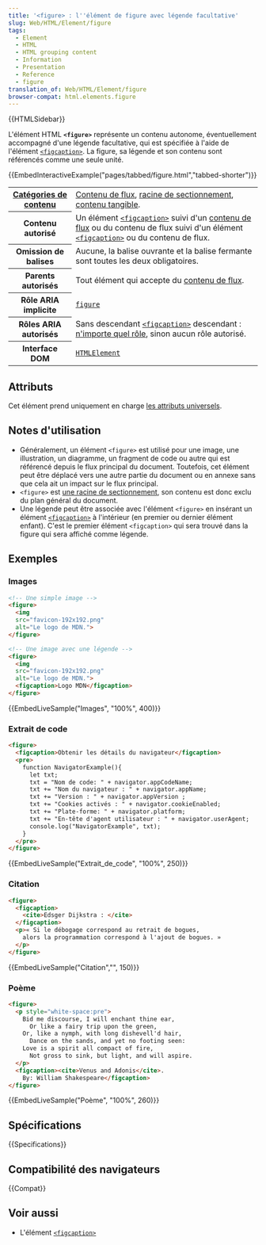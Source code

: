 ```yaml
---
title: '<figure> : l''élément de figure avec légende facultative'
slug: Web/HTML/Element/figure
tags:
  - Element
  - HTML
  - HTML grouping content
  - Information
  - Presentation
  - Reference
  - figure
translation_of: Web/HTML/Element/figure
browser-compat: html.elements.figure
---
```


{{HTMLSidebar}}

L'élément HTML **`<figure>`** représente un contenu autonome, éventuellement accompagné d'une légende facultative, qui est spécifiée à l'aide de l'élément [`<figcaption>`](/fr/docs/Web/HTML/Element/figcaption). La figure, sa légende et son contenu sont référencés comme une seule unité.

{{EmbedInteractiveExample("pages/tabbed/figure.html","tabbed-shorter")}}

<table class="properties">
  <tbody>
    <tr>
      <th scope="row">
        <a href="/fr/docs/Web/Guide/HTML/Content_categories">Catégories de contenu</a>
      </th>
      <td>
        <a href="/fr/docs/Web/Guide/HTML/Content_categories#flow_content">Contenu de flux</a>,
        <a href="/fr/docs/Web/Guide/HTML/Using_HTML_sections_and_outlines#sectioning_roots">racine de sectionnement</a>, <a href="/fr/docs/Web/Guide/HTML/Content_categories#palpable_content">contenu tangible</a>.
      </td>
    </tr>
    <tr>
      <th scope="row">Contenu autorisé</th>
      <td>
        Un élément <a href="/fr/docs/Web/HTML/Element/figcaption"><code>&#x3C;figcaption></code></a> suivi d'un <a href="/fr/docs/Web/Guide/HTML/Content_categories#flow_content">contenu de flux</a> ou du contenu de flux suivi d'un élément <a href="/fr/docs/Web/HTML/Element/figcaption"><code>&#x3C;figcaption></code></a> ou du contenu de flux.
      </td>
    </tr>
    <tr>
      <th scope="row">Omission de balises</th>
      <td>
        Aucune, la balise ouvrante et la balise fermante sont toutes les deux obligatoires.
      </td>
    </tr>
    <tr>
      <th scope="row">Parents autorisés</th>
      <td>
        Tout élément qui accepte du <a href="/fr/docs/Web/Guide/HTML/Content_categories#flow_content">contenu de flux</a>.
      </td>
    </tr>
    <tr>
      <th scope="row">Rôle ARIA implicite</th>
      <td>
        <a href="/fr/docs/Web/Accessibility/ARIA/Roles/Figure_Role"><code>figure</code></a>
      </td>
    </tr>
    <tr>
      <th scope="row">Rôles ARIA autorisés</th>
      <td>
        Sans descendant <a href="/fr/docs/Web/HTML/Element/figcaption"><code>&#x3C;figcaption></code></a> descendant : <a href="https://www.w3.org/TR/html-aria/#dfn-any-role">n'importe quel rôle</a>, sinon aucun rôle autorisé.
      </td>
    </tr>
    <tr>
      <th scope="row">Interface DOM</th>
      <td>
        <a href="/fr/docs/Web/API/HTMLElement"><code>HTMLElement</code></a>
      </td>
    </tr>
  </tbody>
</table>

## Attributs

Cet élément prend uniquement en charge [les attributs universels](/fr/docs/Web/HTML/Global_attributes).

## Notes d'utilisation

- Généralement, un élément `<figure>` est utilisé pour une image, une illustration, un diagramme, un fragment de code ou autre qui est référencé depuis le flux principal du document. Toutefois, cet élément peut être déplacé vers une autre partie du document ou en annexe sans que cela ait un impact sur le flux principal.
- `<figure>` est [une racine de sectionnement](/fr/docs/Web/Guide/HTML/Using_HTML_sections_and_outlines#sectioning_roots), son contenu est donc exclu du plan général du document.
- Une légende peut être associée avec l'élément `<figure>` en insérant un élément [`<figcaption>`](/fr/docs/Web/HTML/Element/figcaption) à l'intérieur (en premier ou dernier élément enfant). C'est le premier élément `<figcaption>` qui sera trouvé dans la figure qui sera affiché comme légende.

## Exemples

### Images

```html
<!-- Une simple image -->
<figure>
  <img
  src="favicon-192x192.png"
  alt="Le logo de MDN.">
</figure>

<!-- Une image avec une légende -->
<figure>
  <img
  src="favicon-192x192.png"
  alt="Le logo de MDN.">
  <figcaption>Logo MDN</figcaption>
</figure>
```

{{EmbedLiveSample("Images", "100%", 400)}}

### Extrait de code

```html
<figure>
  <figcaption>Obtenir les détails du navigateur</figcaption>
  <pre>
    function NavigatorExample(){
      let txt;
      txt = "Nom de code: " + navigator.appCodeName;
      txt += "Nom du navigateur : " + navigator.appName;
      txt += "Version : " + navigator.appVersion ;
      txt += "Cookies activés : " + navigator.cookieEnabled;
      txt += "Plate-forme: " + navigator.platform;
      txt += "En-tête d'agent utilisateur : " + navigator.userAgent;
      console.log("NavigatorExample", txt);
    }
  </pre>
</figure>
```

{{EmbedLiveSample("Extrait_de_code", "100%", 250)}}

### Citation

```html
<figure>
  <figcaption>
    <cite>Edsger Dijkstra : </cite>
  </figcaption>
  <p>« Si le débogage correspond au retrait de bogues,
    alors la programmation correspond à l'ajout de bogues. »
  </p>
</figure>
```

{{EmbedLiveSample("Citation","", 150)}}

### Poème

```html
<figure>
  <p style="white-space:pre">
    Bid me discourse, I will enchant thine ear,
      Or like a fairy trip upon the green,
    Or, like a nymph, with long dishevell'd hair,
      Dance on the sands, and yet no footing seen:
    Love is a spirit all compact of fire,
      Not gross to sink, but light, and will aspire.
  </p>
  <figcaption><cite>Venus and Adonis</cite>.
    By: William Shakespeare</figcaption>
</figure>
```

{{EmbedLiveSample("Poème", "100%", 260)}}

## Spécifications

{{Specifications}}

## Compatibilité des navigateurs

{{Compat}}

## Voir aussi

- L'élément [`<figcaption>`](/fr/docs/Web/HTML/Element/figcaption)
